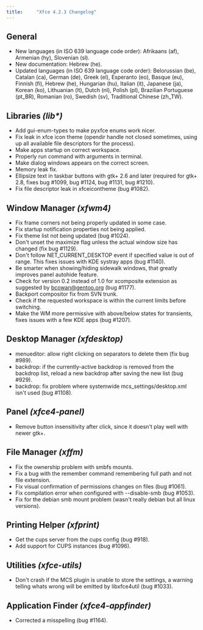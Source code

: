 ```yaml
---
title:     "Xfce 4.2.3 Changelog"
---
```


## General

* New languages (in ISO 639 language code order): Afrikaans (af), Armenian (hy), Slovenian (sl).
* New documentation: Hebrew (he).
* Updated languages (in ISO 639 language code order): Belorussian (be), Catalan (ca), German (de), Greek (el), Esperanto (eo), Basque (eu), Finnish (fi), Hebrew (he), Hungarian (hu), Italian (it), Japanese (ja), Korean (ko), Lithuanian (lt), Dutch (nl), Polish (pl), Brazilian Portuguese (pt_BR), Romanian (ro), Swedish (sv), Traditional Chinese (zh_TW).

## Libraries _(lib*)_

* Add gui-enum-types to make pyxfce enums work nicer.
* Fix leak in xfce icon theme (opendir handle not closed sometimes, using up all available file descriptors for the process).
* Make apps startup on correct workspace.
* Properly run command with arguments in terminal.
* Make dialog windows appears on the correct screen.
* Memory leak fix.
* Ellipsize text in taskbar buttons with gtk+ 2.6 and later (required for gtk+ 2.8, fixes bug #1099, bug #1124, bug #1131, bug #1210).
* Fix file descriptor leak in xfceicontheme (bug #1082).

## Window Manager _(xfwm4)_

* Fix frame corners not being properly updated in some case.
* Fix startup notification properties not being applied.
* Fix theme list not being updated (bug #1024).
* Don't unset the maximize flag unless the actual window size has changed (fix bug #1129).
* Don't follow NET_CURRENT_DESKTOP event if specified value is out of range. This fixes issues with KDE systray apps (bug #1140).
* Be smarter when showing/hiding sidewalk windows, that greatly improves panel autohide feature.
* Check for version 0.2 instead of 1.0 for xcomposite extension as suggested by bcowan@gentoo.org (bug #1177).
* Backport compositor fix from SVN trunk.
* Check if the requested workspace is within the current limits before switching.
* Make the WM more permissive with above/below states for transients, fixes issues with a few KDE apps (bug #1207).

## Desktop Manager _(xfdesktop)_

* menueditor: allow right clicking on separators to delete them (fix bug #989).
* backdrop: if the currently-active backdrop is removed from the backdrop  list, reload a new backdrop after saving the new list (bug #929).
* backdrop: fix problem where systemwide mcs_settings/desktop.xml isn't used (bug #1108).

## Panel _(xfce4-panel)_

* Remove button insensitivity after click, since it doesn't play well with newer gtk+.

## File Manager _(xffm)_

* Fix the ownership problem with smbfs mounts.
* Fix a bug with the remember command remembering full path and not  file extension.
* Fix visual confirmation of permissions changes on files (bug #1061).
* Fix compilation error when configured with --disable-smb (bug #1053).
* Fix for the debian smb mount problem (wasn't really debian but all linux versions).

## Printing Helper _(xfprint)_

* Get the cups server from the cups config (bug #918).
* Add support for CUPS instances (bug #1096).

## Utilities _(xfce-utils)_

* Don't crash if the MCS plugin is unable to store the settings, a warning telling whats wrong will be emitted by libxfce4util (bug #1033).

## Application Finder _(xfce4-appfinder)_

* Corrected a misspelling (bug #1164).
